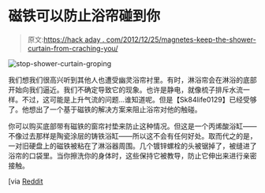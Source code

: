 # 磁铁可以防止浴帘碰到你

> 原文:[https://hack aday . com/2012/12/25/magnetes-keep-the-shower-curtain-from-craching-you/](https://hackaday.com/2012/12/25/magnets-keep-the-shower-curtain-from-groping-you/)

![stop-shower-curtain-groping](../Images/eeb9fb4a7940f5735d61f7ec95f4f564.png)

我们想我们很高兴听到其他人也遭受幽灵浴帘衬里。有时，淋浴帘会在淋浴的底部开始向我们逼近。我们不确定导致它的现象。也许是静电，就像梳子排斥水流一样。不过，这可能是上升气流的问题…谁知道呢。但是【Sk84life0129】已经受够了。他想出了一个基于磁铁的解决方案来阻止浴帘对他的触碰。

你可以购买底部带有磁铁的窗帘衬垫来防止这种情况。但这是一个丙烯酸浴缸——不像过去那样是陶瓷涂层的铸铁浴缸——所以这不会有任何好处。取而代之的是，一对旧硬盘上的磁铁被粘在了淋浴器周围。几个镀锌螺栓的头被锯掉了，被缝进了浴帘的口袋里。当你擦洗你的身体时，这些保持它被教导，防止它伸出来进行亲密接触。

[via [Reddit](http://www.reddit.com/r/DIY/comments/15bwab/not_many_things_bother_me_one_thing_i_absolutely/)